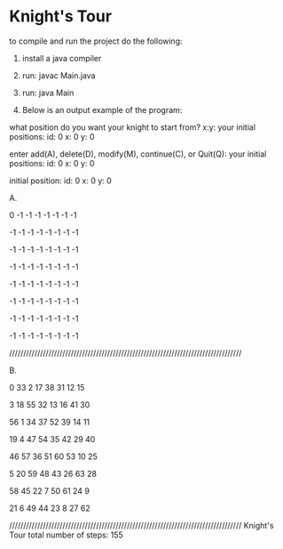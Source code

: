 # Knight's Tour

to compile and run the project do the following:

1. install a java compiler
2. run: javac Main.java
3. run: java Main

4. Below is an output example of the program:

what position do you want your knight to start from?
x:y:
your initial positions:
id: 0 x: 0 y: 0

enter add(A), delete(D), modify(M), continue(C), or Quit(Q):
your initial positions:
id: 0 x: 0 y: 0

initial position:
id: 0 x: 0 y: 0

A.

0 -1 -1 -1 -1 -1 -1 -1

-1 -1 -1 -1 -1 -1 -1 -1

-1 -1 -1 -1 -1 -1 -1 -1

-1 -1 -1 -1 -1 -1 -1 -1

-1 -1 -1 -1 -1 -1 -1 -1

-1 -1 -1 -1 -1 -1 -1 -1

-1 -1 -1 -1 -1 -1 -1 -1

-1 -1 -1 -1 -1 -1 -1 -1

///////////////////////////////////////////////////////////////////////////////////

B.

0 33 2 17 38 31 12 15

3 18 55 32 13 16 41 30

56 1 34 37 52 39 14 11

19 4 47 54 35 42 29 40

46 57 36 51 60 53 10 25

5 20 59 48 43 26 63 28

58 45 22 7 50 61 24 9

21 6 49 44 23 8 27 62

///////////////////////////////////////////////////////////////////////////////////
Knight's Tour total number of steps: 155
